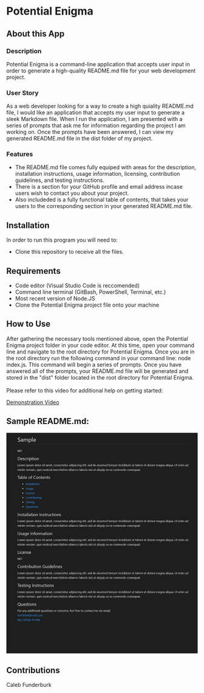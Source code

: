 # Potential Enigma

## About this App

### Description

Potential Enigma is a command-line application that accepts user input in order to generate a high-quality README.md file for your web development project.

### User Story

As a web developer looking for a way to create a high quiality README.md file, I would like an application that accepts my user input to generate a sleek Markdown file. When I run the application, I am presented with a series of prompts that ask me for information regarding the project I am working on. Once the prompts have been answered, I can view my generated README.md file in the dist folder of my project.

### Features

* The README.md file comes fully equiped with areas for the description, installation instructions, usage information, licensing, contribution guidelines, and testing instructions.
* There is a section for your GitHub profile and email address incase users wish to contact you about your project.
* Also includeded is a fully functional table of contents, that takes your users to the corresponding section in your generated README.md file.

## Installation

In order to run this program you will need to:

* Clone this repository to receive all the files.

## Requirements

- Code editor (Visual Studio Code is reccomended)
- Command line terminal (GitBash, PowerShell, Terminal, etc.)
- Most recent version of Node.JS
- Clone the Potential Enigma project file onto your machine

## How to Use

After gathering the necessary tools mentioned above, open the Potential Enigma project folder in your code editor. At this time, open your command line and navigate to the root directory for Potential Enigma. Once you are in the root directory run the following command in your command line: node index.js. This command will begin a series of prompts. Once you have answered all of the prompts, your README.md file will be generated and stored in the "dist" folder located in the root directory for Potential Enigma.
<br/>
<br/>
Please refer to this video for additional help on getting started:

<a href="https://www.youtube.com/watch?v=lLnsE5pB2cg" target="_blank">Demonstration Video</a>

## Sample README.md:

![Screenshot of Sample README.md](./images/sample.png)

## Contributions

Caleb Funderburk
